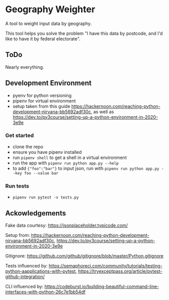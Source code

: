 # Geography Weighter

A tool to weight input data by geography.

This tool helps you solve the problem "I have this data by postcode, and I'd like to have it by federal electorate".

## ToDo

Nearly everything.

## Development Environment

- pyenv for python versioning
- pipenv for virtual environment
- setup taken from this guide <https://hackernoon.com/reaching-python-development-nirvana-bb5692adf30c>, as well as https://dev.to/py3course/setting-up-a-python-environment-in-2020-3e9e

### Get started

- clone the repo
- ensure you have pipenv installed
- run `pipenv shell` to get a shell in a virtual environment
- run the app with `pipenv run python app.py --help`
- to add `{"foo":"bar"}` to input json, run with `pipenv run python app.py --key foo --value bar`

### Run tests

- `pipenv run pytest -v tests.py`

## Ackowledgements

Fake data courtesy: <https://jsonplaceholder.typicode.com/>

Setup from: <https://hackernoon.com/reaching-python-development-nirvana-bb5692adf30c>, https://dev.to/py3course/setting-up-a-python-environment-in-2020-3e9e

Gitignore: <https://github.com/github/gitignore/blob/master/Python.gitignore>

Tests influenced by: <https://semaphoreci.com/community/tutorials/testing-python-aapplications-with-pytest>,
<https://tryexceptpass.org/article/pytest-github-integration/>

CLI influenced by: <https://codeburst.io/building-beautiful-command-line-interfaces-with-python-26c7e1bb54df>
